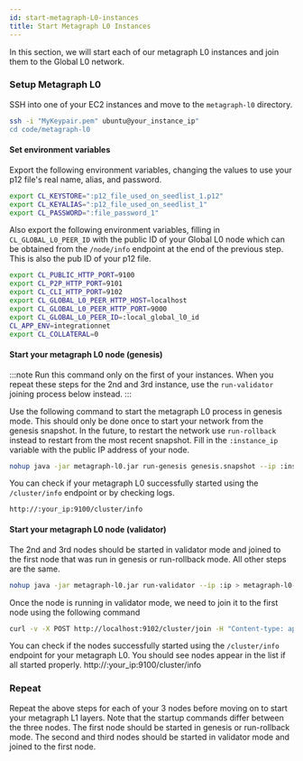 ```yaml
---
id: start-metagraph-L0-instances
title: Start Metagraph L0 Instances
---
```


<intro-end />

In this section, we will start each of our metagraph L0 instances and join them to the Global L0 network. 

### Setup Metagraph L0
SSH into one of your EC2 instances and move to the `metagraph-l0` directory.

```bash
ssh -i "MyKeypair.pem" ubuntu@your_instance_ip"
cd code/metagraph-l0
```

#### Set environment variables
Export the following environment variables, changing the values to use your p12 file's real name, alias, and password. 
```bash
export CL_KEYSTORE=":p12_file_used_on_seedlist_1.p12"
export CL_KEYALIAS=":p12_file_used_on_seedlist_1"
export CL_PASSWORD=":file_password_1"
```

Also export the following environment variables, filling in `CL_GLOBAL_L0_PEER_ID` with the public ID of your Global L0 node which can be obtained from the `/node/info` endpoint at the end of the previous step. This is also the pub ID of your p12 file.
```bash
export CL_PUBLIC_HTTP_PORT=9100
export CL_P2P_HTTP_PORT=9101
export CL_CLI_HTTP_PORT=9102
export CL_GLOBAL_L0_PEER_HTTP_HOST=localhost
export CL_GLOBAL_L0_PEER_HTTP_PORT=9000
export CL_GLOBAL_L0_PEER_ID=:local_global_l0_id
CL_APP_ENV=integrationnet
export CL_COLLATERAL=0
```

#### Start your metagraph L0 node (genesis)
:::note
Run this command only on the first of your instances. When you repeat these steps for the 2nd and 3rd instance, use the `run-validator` joining process below instead.
:::

Use the following command to start the metagraph L0 process in genesis mode. This should only be done once to start your network from the genesis snapshot. In the future, to restart the network use `run-rollback` instead to restart from the most recent snapshot. Fill in the `:instance_ip` variable with the public IP address of your node. 
```bash
nohup java -jar metagraph-l0.jar run-genesis genesis.snapshot --ip :instance_ip > metagraph-l0-logs.log 2>&1 &
```

You can check if your metagraph L0 successfully started using the `/cluster/info` endpoint or by checking logs. 
```
http://:your_ip:9100/cluster/info
```

#### Start your metagraph L0 node (validator)
The 2nd and 3rd nodes should be started in validator mode and joined to the first node that was run in genesis or run-rollback mode. All other steps are the same. 

```bash
nohup java -jar metagraph-l0.jar run-validator --ip :ip > metagraph-l0-logs.log 2>&1 &
```

Once the node is running in validator mode, we need to join it to the first node using the following command
```bash
curl -v -X POST http://localhost:9102/cluster/join -H "Content-type: application/json" -d '{ "id":":metagraph_node_1_id", "ip": "metagraph_node_1_ip", "p2pPort": 9101 }'
```

You can check if the nodes successfully started using the `/cluster/info` endpoint for your metagraph L0. You should see nodes appear in the list if all started properly. 
http://:your_ip:9100/cluster/info

### Repeat
Repeat the above steps for each of your 3 nodes before moving on to start your metagraph L1 layers. Note that the startup commands differ between the three nodes. The first node should be started in genesis or run-rollback mode. The second and third nodes should be started in validator mode and joined to the first node. 